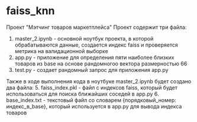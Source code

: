 # faiss_knn
Проект "Мэтчинг товаров маркетплейса"
Проект содержит три файла: 
1. master_2.ipynb - основной ноутбук проекта, в которой обрабатываются данные, создается индекс faiss и проверяется метрика на валидационной выборке
2. app.py - приложение для определения пяти наиболее близких товаров из base на основе рандомногоо вектора размерностью 66
3. test.py - создает рандомный запрос для приложения app.py

Также в ходе выполнения кода в ноутбуке master_2.ipynb будет создано два файла:
5. faiss_index.pkl - файл с индексов faiss, который будет использоваться для поиска ближайших соседей в app.py
6. base_index.txt - текстовый файл со словарем {порядковый_номер: индекс_в_base}, который используется в app.py для вывода индекса товаров
